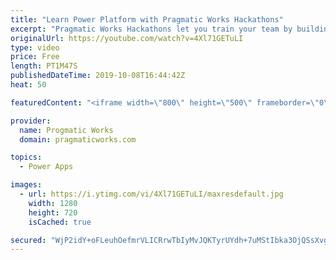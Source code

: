 ```yaml
---
title: "Learn Power Platform with Pragmatic Works Hackathons"
excerpt: "Pragmatic Works Hackathons let you train your team by building PowerApps, Power BI and Azure solutions with one part training and one part building a prototype with your own data.  On-Demand Learning courses FREE trial: https://success.pragmaticworks.com/ondemandlearning-free-trial"
originalUrl: https://youtube.com/watch?v=4Xl71GETuLI
type: video
price: Free
length: PT1M47S
publishedDateTime: 2019-10-08T16:44:42Z
heat: 50

featuredContent: "<iframe width=\"800\" height=\"500\" frameborder=\"0\" src=\"https://www.youtube.com/embed/4Xl71GETuLI\" allow=\"accelerometer; autoplay; encrypted-media; gyroscope; picture-in-picture\" allowfullscreen></iframe>"

provider:
  name: Progmatic Works
  domain: pragmaticworks.com

topics:
  - Power Apps

images:
  - url: https://i.ytimg.com/vi/4Xl71GETuLI/maxresdefault.jpg
    width: 1280
    height: 720
    isCached: true

secured: "WjP2idY+oFLeuhOefmrVLICRrwTbIyMvJQKTyrUYdh+7uMStIbka3OjQSsXvglhv8H8TQQaitSJMHnqlpr+ADrT2Tu/okdQSADKOOyj38TlJzMOmg0Xw/MV/8l2JZj9NUgN5cVfeoiCZv0xFHoSmzSs49/I3Xx1UhH1aaApBRZyUVQ4H2vtTYAx7mVrEgq/xvXXSbtdf/IDt5d+BU4PZbL/Qs5HgLJ8PSRnsc9xL9Z566HlgEbwjqT7y44eJusI2xx3wUfkgzAe7xFtZH32y7rvPzWaMWduDUaG7H16AlEEiu08+hxJuc7wRrvHpq+IJjGd3jVV5FW/rBRknwcIAtEfC57woS+BVtkGQ1RY3aPW00SQc4A1ZjUu6SE5N03wZCP/Dd+oCe5xLq6UkxDmgrrZt9Zm0SsVl/EM/lcMXI2Q=;063zHq7FxFC07lW2s+0ePw=="
---
```


